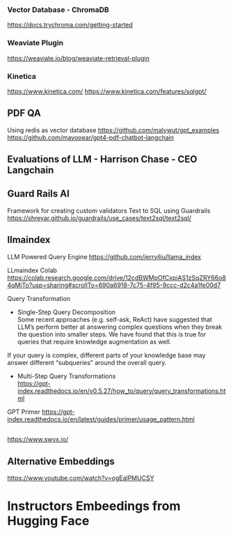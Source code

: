 ### Vector Database - ChromaDB
https://docs.trychroma.com/getting-started


### Weaviate Plugin
https://weaviate.io/blog/weaviate-retrieval-plugin


### Kinetica
https://www.kinetica.com/
https://www.kinetica.com/features/sqlgpt/


## PDF QA
Using redis as vector database
https://github.com/malywut/gpt_examples
https://github.com/mayooear/gpt4-pdf-chatbot-langchain


## Evaluations of LLM - Harrison Chase - CEO Langchain

## Guard Rails AI
Framework for creating custom validators
Text to SQL using Guardrails
https://shreyar.github.io/guardrails/use_cases/text2sql/text2sql/


## llmaindex
LLM Powered Query Engine
https://github.com/jerryjliu/llama_index

LLmaindex Colab
https://colab.research.google.com/drive/12cdBWMpOfCxpiAS1zSqZRY66o84qMiTo?usp=sharing#scrollTo=690a6918-7c75-4f95-9ccc-d2c4a1fe00d7

Query Transformation    
- Single-Step Query Decomposition  
Some recent approaches (e.g. self-ask, ReAct) have suggested that LLM’s perform better at answering complex questions when they break the question into smaller steps. We have found that this is true for queries that require knowledge augmentation as well.

If your query is complex, different parts of your knowledge base may answer different “subqueries” around the overall query.
- Multi-Step Query Transformations   
https://gpt-index.readthedocs.io/en/v0.5.27/how_to/query/query_transformations.html

GPT Primer
https://gpt-index.readthedocs.io/en/latest/guides/primer/usage_pattern.html


## 
https://www.swyx.io/


## Alternative Embeddings
 https://www.youtube.com/watch?v=ogEalPMUCSY
# Instructors Embeedings from Hugging Face